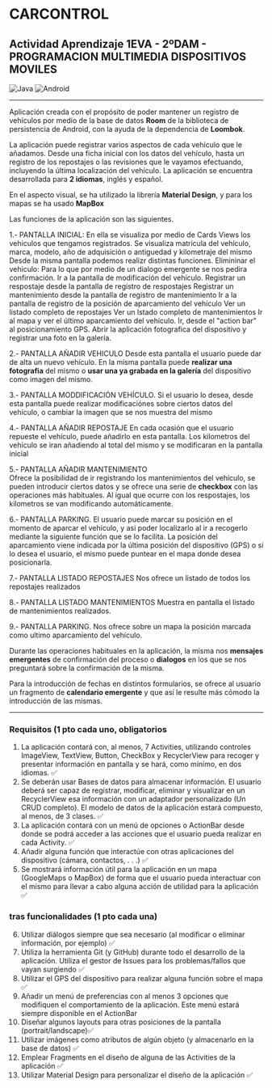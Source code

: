 # CARCONTROL
## Actividad Aprendizaje 1EVA - 2ºDAM - PROGRAMACION MULTIMEDIA DISPOSITIVOS MOVILES

![Java](https://img.shields.io/badge/Java-red?style=for-the-badge&logo=Java&logoColor=white)
![Android](https://img.shields.io/badge/androidstudio-green?style=for-the-badge&logo=androidstudio&logoColor=white)

***

Aplicación creada con el propósito de poder mantener un registro de vehículos por medio
de la base de datos **Room** de la biblioteca de persistencia de Android, con la ayuda de la dependencia de
**Loombok**.

La aplicación puede registrar varios aspectos de cada vehículo que le añadamos. Desde
una ficha inicial con los datos del vehículo, hasta un registro de los repostajes o las
revisiones que le vayamos efectuando, incluyendo la última localización del vehículo.
La aplicación se encuentra desarrollada para **2 idiomas**, inglés y español.

En el aspecto visual, se ha utilizado la librería **Material Design**, y para los mapas se ha usado
**MapBox**

Las funciones de la aplicación son las siguientes.

1.- PANTALLA INICIAL:
    En ella se visualiza por medio de Cards Views los vehiculos que tengamos registrados. Se visualiza matrícula
    del vehículo, marca, modelo, año de adquisición o antiguedad y kilometraje del mismo
    Desde la misma pantalla podemos realizr distintas funciones.
    Elimininar el vehiculo: Para lo que por medio de un dialogo emergente se nos pedira confirmación.
    Ir a la pantalla de modificación del vehículo.
    Registrar un respostaje desde la pantalla de registro de respostajes
    Registrar un mantenimiento desde la pantalla de registro de mantenimiento
    Ir a la pantalla de registro de la posición de aparcamiento del vehículo
    Ver un listado completo de repostajes
    Ver un lstado completo de mantenimientos
    Ir al mapa y ver el último aparcamiento del vehículo.
    Ir, desde el "action bar" al posicionamiento GPS.
    Abrir la aplicación fotografica del dispositivo y registrar una foto en la galería.

2.- PANTALLA AÑADIR VEHICULO
    Desde esta pantalla el usuario puede dar de alta un nuevo vehículo. En la misma pantalla puede 
    **realizar una fotografia** del mismo o **usar una ya grabada en la galería** del dispositivo como
    imagen del mismo.

3.- PANTALLA MODDIFICACIÓN VEHÍCULO.
    Si el usuario lo desea, desde esta pantalla puede realizar modificaciónes sobre ciertos datos del
    vehículo, o cambiar la imagen que se nos muestra del mismo

4.- PANTALLA AÑADIR REPOSTAJE
    En cada ocasión que el usuario repueste el vehículo, puede añadirlo en esta pantalla. Los kilometros 
    del vehículo se iran añadiendo al total del mismo y se modificaran en la pantalla inicial

5.- PANTALLA AÑADIR MANTENIMIENTO   
    Ofrece la posibilidad de ir registrando los mantenimientos del vehículo, se pueden introducir ciertos
    datos y se ofrece una serie de **checkbox** con las operaciones más habituales.
    Al igual que ocurre con los respostajes, los kilometros se van modificando automáticamente.

6.- PANTALLA PARKING.
    El usuario puede marcar su posición en el momento de aparcar el vehículo, y asi poder localizarlo 
    al ir a recogerlo mediante la siguiente función que se lo facilita. La posición del aparcamiento viene
    indicada por la última posición del dispositivo (GPS) o si lo desea el usuario, el mismo puede puntear 
    en el mapa donde desea posicionarla.

7.- PANTALLA LISTADO REPOSTAJES
    Nos ofrece un listado de todos los repostajes realizados

8.- PANTALLA LISTADO MANTENIMIENTOS
    Muestra en pantalla el listado de mantenimientos realizados.

9.- PANTALLA PARKING.
    Nos ofrece sobre un mapa la posición marcada como ultimo aparcamiento del vehículo.

Durante las operaciones habituales en la aplicación, la misma nos **mensajes emergentes** de confirmación del
proceso o **dialogos** en los que se nos preguntará sobre la confirmación de la misma.

Para la introducción de fechas en distintos formularios, se ofrece al usuario un fragmento de **calendario emergente** y que
así le resulte más cómodo la introducción de las mismas.

***

### Requisitos (1 pto cada uno, obligatorios

1. La aplicación contará con, al menos, 7 Activities, utilizando controles ImageView,
TextView, Button, CheckBox y RecyclerView para recoger y presentar información
en pantalla y se hará, como mínimo, en dos idiomas. ✅
2. Se deberán usar Bases de datos para almacenar información. El usuario deberá ser
capaz de registrar, modificar, eliminar y visualizar en un RecyclerView esa
información con un adaptador personalizado (Un CRUD completo). El modelo de
datos de la aplicación estará compuesto, al menos, de 3 clases. ✅
3. La aplicación contará con un menú de opciones o ActionBar desde donde se podrá
acceder a las acciones que el usuario pueda realizar en cada Activity. ✅
4. Añadir alguna función que interactúe con otras aplicaciones del dispositivo (cámara,
contactos, . . .) ✅
5. Se mostrará información útil para la aplicación en un mapa (GoogleMaps o
MapBox) de forma que el usuario pueda interactuar con el mismo para llevar a cabo
alguna acción de utilidad para la aplicación ✅

### tras funcionalidades (1 pto cada una)

6. Utilizar diálogos siempre que sea necesario (al modificar o eliminar información,
por ejemplo) ✅
7. Utiliza la herramienta Git (y GitHub) durante todo el desarrollo de la aplicación.
Utiliza el gestor de Issues para los problemas/fallos que vayan surgiendo ✅
8. Utilizar el GPS del dispositivo para realizar alguna función sobre el mapa ✅
9. Añadir un menú de preferencias con al menos 3 opciones que modifiquen el
   comportamiento de la aplicación. Este menú estará siempre disponible en el
   ActionBar
10. Diseñar algunos layouts para otras posiciones de la pantalla (portrait/landscape)✅
11. Utilizar imágenes como atributos de algún objeto (y almacenarlo en la base de
   datos) ✅
12. Emplear Fragments en el diseño de alguna de las Activities de la aplicación ✅
13. Utilizar Material Design para personalizar el diseño de la aplicación ✅